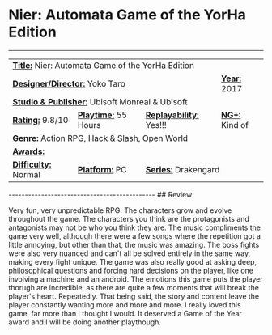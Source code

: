 # Nier: Automata Game of the YorHa Edition
--------------------------------------

<dl>
    <table style="width:100%">
        <tr>
            <td colspan="4"><b><u>Title:</u></b> Nier: Automata Game of the YorHa Edition</td>
        </tr>
        <tr>
            <td colspan="3"><b><u>Designer/Director:</u></b> Yoko Taro</td>
            <td><b><u>Year:</u></b> 2017</td>
        </tr>
        <tr>
            <td colspan="4"><b><u>Studio & Publisher:</u></b> 	Ubisoft Monreal & Ubisoft </td>
        </tr>
        <tr>
            <td><b><u>Rating:</u></b> 9.8/10</td>
            <td><b><u>Playtime:</u></b> 55 Hours</td>
            <td><b><u>Replayability:</u></b> Yes!!!</td>
            <td><b><u>NG+:</u></b> Kind of</td>
        </tr>
        <tr>
            <td colspan="4"><b><u>Genre:</u></b> Action RPG, Hack & Slash, Open World</td>
        </tr>
        <tr>
            <td colspan="4"><b><u>Awards:</u></b> </td>
        </tr>
        <tr>
            <td><b><u>Difficulty:</u></b> Normal</td>
            <td><b><u>Platform:</u></b> PC</td>
            <td colspan="2"><b><u>Series:</u></b> Drakengard</td>
        </tr>
    </table>
</dl>
---------------------------------------------
## Review:

Very fun, very unpredictable RPG. The characters grow and evolve throughout the game. The characters you think are the protagonists and antagonists may not be who you think they are. The music compliments the game very well, although there were a few songs where the repetition got a little annoying, but other than that, the music was amazing. The boss fights were also very nuanced and can't all be solved entirely in the same way, making every fight unique. The game was also really good at asking deep, philosophical questions and forcing hard decisions on the player, like one involving a machine and an android. The emotions this game puts the player thorugh are incredible, as there are quite a few moments that will break the player's heart. Repeatedly. That being said, the story and content leave the player constantly wanting more and more and more. I really loved this game, far more than I thought I would. It deserved a Game of the Year award and I will be doing another playthough.
